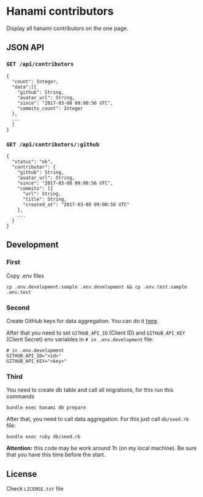 # Hanami contributors

Display all hanami contributors on the one page.

## JSON API
### `GET /api/contributors`
```
{
  "count": Integer,
  "data":[{
    "github": String,
    "avatar_url": String,
    "since": "2017-03-08 09:00:56 UTC",
    "commits_count": Integer
  },
  ...
  ]
}
```

### `GET /api/contributors/:github`
```
{
  "status": "ok",
  "contributor": {
    "github": String,
    "avatar_url": String,
    "since": "2017-03-08 09:00:56 UTC",
    "commits": [{
      "url": String,
      "title": String,
      "created_at": "2017-03-08 09:00:56 UTC"
    },
    ...
  }
}
```

## Development
### First
Copy .env files
```
cp .env.development.sample .env.development && cp .env.test.sample .env.test
```

### Second
Create GitHub keys for data aggregation. You can do it [here](https://github.com/settings/applications/new).

After that you need to set `GITHUB_API_ID` (Client ID) and `GITHUB_API_KEY` (Client Secret) env variables in `# in .env.development` file:

```
# in .env.development
GITHUB_API_ID="<id>"
GITHUB_API_KEY="<key>"
```

### Third
You need to create db table and call all migrations, for this run this commands
```
bundle exec hanami db prepare
```

After that, you need to call data aggregation. For this just call `db/seed.rb` file:
```
bundle exec ruby db/seed.rb
```

**Attention:** this code may be work around 1h (on my local machine). Be sure that you have this time before the start.

## License

Check `LICENSE.txt` file
